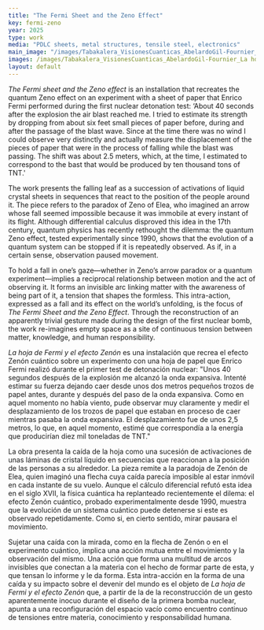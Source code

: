```yaml
---
title: "The Fermi Sheet and the Zeno Effect"
key: fermi-zeno
year: 2025
type: work
media: "PDLC sheets, metal structures, tensile steel, electronics"
main_image: "/images/Tabakalera_VisionesCuanticas_AbelardoGil-Fournier_La hojadeFermiyelefectoZenon_2.jpg"
images: /images/Tabakalera_VisionesCuanticas_AbelardoGil-Fournier_La hojadeFermiyelefectoZenon_1.jpg, /images/hoja-fermi--composicion-con-observador.jpg, /images/hoja-fermi--composicion-con-secuencia.jpg, /images/unct_a_1927627_f0001_oc.jpg, /images/hoja-fermi--animacion.gif, /images/hoja-fermi--detalle-hoja-transparente.jpg,/images/Tabakalera_VisionesCuanticas_AbelardoGil-Fournier_La hojadeFermiyelefectoZenon_3.jpg
layout: default
---
```







<div class="en">
<p>
<em>The Fermi sheet and the Zeno effect</em> is an installation that recreates the quantum Zeno effect on an experiment with a sheet of paper that Enrico Fermi performed during the first nuclear detonation test: ‘About 40 seconds after the explosion the air blast reached me. I tried to estimate its strength by dropping from about six feet small pieces of paper before, during and after the passage of the blast wave. Since at the time there was no wind I could observe very distinctly and actually measure the displacement of the pieces of paper that were in the process of falling while the blast was passing. The shift was about 2.5 meters, which, at the time, I estimated to correspond to the bast that would be produced by ten thousand tons of TNT.'
</p>
<p>
The work presents the falling leaf as a succession of activations of liquid crystal sheets in sequences that react to the position of the people around it. The piece refers to the paradox of Zeno of Elea, who imagined an arrow whose fall seemed impossible because it was immobile at every instant of its flight. Although differential calculus disproved this idea in the 17th century, quantum physics has recently rethought the dilemma: the quantum Zeno effect, tested experimentally since 1990, shows that the evolution of a quantum system can be stopped if it is repeatedly observed. As if, in a certain sense, observation paused movement.
</p>
<p>
To hold a fall in one’s gaze—whether in Zeno’s arrow paradox or a quantum experiment—implies a reciprocal relationship between motion and the act of observing it. It forms an invisible arc linking matter with the awareness of being part of it, a tension that shapes the formless. This intra-action, expressed as a fall and its effect on the world’s unfolding, is the focus of <em>The Fermi Sheet and the Zeno Effect</em>. Through the reconstruction of an apparently trivial gesture made during the design of the first nuclear bomb, the work re-imagines empty space as a site of continuous tension between matter, knowledge, and human responsibility.
</p>
</div>

<div class="es">
<p>
<em>La hoja de Fermi y el efecto Zenón</em> es una instalación que recrea el efecto Zenón cuántico sobre un experimento con una hoja de papel que Enrico Fermi realizó durante el primer test de detonación nuclear: "Unos 40 segundos después de la explosión me alcanzó la onda expansiva. Intenté estimar su fuerza dejando caer desde unos dos metros pequeños trozos de papel antes, durante y después del paso de la onda expansiva. Como en aquel momento no había viento, pude observar muy claramente y medir el desplazamiento de los trozos de papel que estaban en proceso de caer mientras pasaba la onda expansiva. El desplazamiento fue de unos 2,5 metros, lo que, en aquel momento, estimé que correspondía a la energía que producirían diez mil toneladas de TNT."
</p>
<p>
La obra presenta la caída de la hoja como una sucesión de activaciones de unas láminas de cristal líquido en secuencias que reaccionan a la posición de las personas a su alrededor. La pieza remite a la paradoja de Zenón de Elea, quien imaginó una flecha cuya caída parecía imposible al estar inmóvil en cada instante de su vuelo. Aunque el cálculo diferencial refutó esta idea en el siglo XVII, la física cuántica ha replanteado recientemente el dilema: el efecto Zenón cuántico, probado experimentalmente desde 1990, muestra que la evolución de un sistema cuántico puede detenerse si este es observado repetidamente. Como si, en cierto sentido, mirar pausara el movimiento.
</p>
<p>
Sujetar una caída con la mirada, como en la flecha de Zenón o en el experimento cuántico, implica una acción mutua entre el movimiento y la observación del mismo. Una acción que forma una multitud de arcos invisibles que conectan a la materia con el hecho de formar parte de esta, y que tensan lo informe y le da forma. Esta intra-acción en la forma de una caída y su impacto sobre el devenir del mundo es el objeto de <em>La hoja de Fermi y el efecto Zenón</em> que, a partir de la de la reconstrucción de un gesto aparentemente inocuo durante el diseño de la primera bomba nuclear, apunta a una reconfiguración del espacio vacío como encuentro continuo de tensiones entre materia, conocimiento y responsabilidad humana.
</p>
</div>
